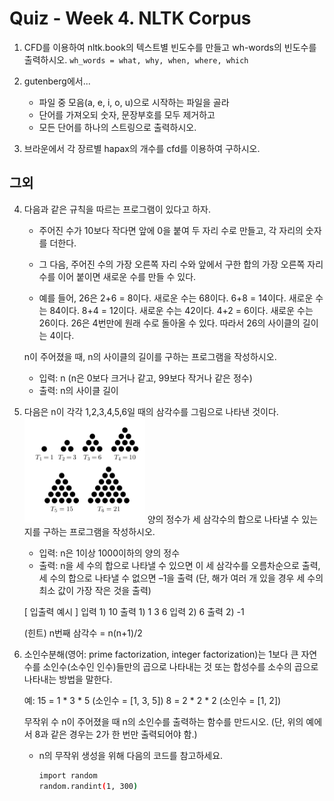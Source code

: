 # Quiz - Week 4. NLTK Corpus

1. CFD를 이용하여 nltk.book의 텍스트별 빈도수를 만들고 wh-words의 빈도수를 출력하시오.
    `wh_words = what, why, when, where, which`
    
2. gutenberg에서...
    - 파일 중 모음(a, e, i, o, u)으로 시작하는 파일을 골라
    - 단어를 가져오되 숫자, 문장부호를 모두 제거하고
    - 모든 단어를 하나의 스트링으로 출력하시오.
    
3.  브라운에서 각 장르별 hapax의 개수를 cfd를 이용하여 구하시오.

## 그외
4. 다음과 같은 규칙을 따르는 프로그램이 있다고 하자. 
 
    - 주어진 수가 10보다 작다면 앞에 0을 붙여 두 자리 수로 만들고, 각 자리의 숫자를 더한다.
    - 그 다음, 주어진 수의 가장 오른쪽 자리 수와 앞에서 구한 합의 가장 오른쪽 자리 수를 이어 붙이면 새로운 수를 만들 수 있다.
 
    - 예를 들어, 26은 2+6 = 8이다. 새로운 수는 68이다. 6+8 = 14이다. 새로운 수는 84이다. 8+4 = 12이다. 새로운 수는 42이다. 4+2 = 6이다. 새로운 수는 26이다. 26은 4번만에 원래 수로 돌아올 수 있다. 따라서 26의 사이클의 길이는 4이다.
 
    n이 주어졌을 때, n의 사이클의 길이를 구하는 프로그램을 작성하시오.
 
    - 입력: n (n은 0보다 크거나 같고, 99보다 작거나 같은 정수)
    - 출력: n의 사이클 길이
    
5. 다음은 n이 각각 1,2,3,4,5,6일 때의 삼각수를 그림으로 나타낸 것이다.
    ![triangles](./triangle.png)
    양의 정수가 세 삼각수의 합으로 나타낼 수 있는지를 구하는 프로그램을 작성하시오.

    - 입력: n은 1이상 1000이하의 양의 정수
    - 출력: n을 세 수의 합으로 나타낼 수 있으면 이 세 삼각수를 오름차순으로 출력, 세 수의 합으로 나타낼 수 없으면 –1을 출력 (단, 해가 여러 개 있을 경우 세 수의 최소 값이 가장 작은 것을 출력)
    
    [ 입출력 예시 ]
    입력 1) 10           출력 1) 1 3 6
    입력 2) 6            출력 2) -1
 
 
    (힌트) n번째 삼각수 = n(n+1)/2
    
6. 소인수분해(영어: prime factorization, integer factorization)는 1보다 큰 자연수를 소인수(소수인 인수)들만의 곱으로 나타내는 것 또는 합성수를 소수의 곱으로 나타내는 방법을 말한다.

    예: 15 = 1 * 3 * 5 (소인수 = [1, 3, 5])
        8 = 2 * 2 * 2 (소인수 = [1, 2])
 
    무작위 수 n이 주어졌을 때 n의 소인수를 출력하는 함수를 만드시오.
    (단, 위의 예에서 8과 같은 경우는 2가 한 번만 출력되어야 함.)

    - n의 무작위 생성을 위해 다음의 코드를 참고하세요.
        ```sh
        import random
        random.randint(1, 300)
        ```
        
        
